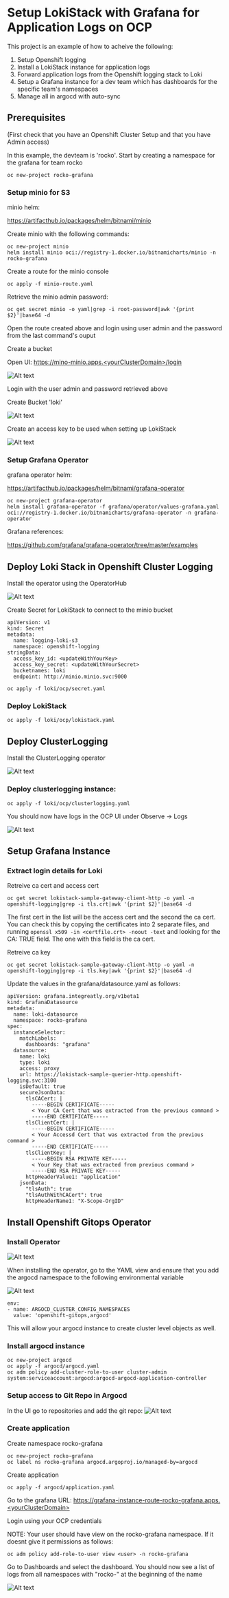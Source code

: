 # Setup LokiStack with Grafana for Application Logs on OCP


This project is an example of how to acheive the following:
1. Setup Openshift logging
2. Install a LokiStack instance for application logs
3. Forward application logs from the Openshift logging stack to Loki
4. Setup a Grafana instance for a dev team which has dashboards for the specific team's namespaces
5. Manage all in argocd with auto-sync

## Prerequisites

(First check that you have an Openshift Cluster Setup and that you have Admin access)


In this example, the devteam is 'rocko'.  Start by creating a namespace for the grafana for team rocko

```
oc new-project rocko-grafana
```

### Setup minio for S3

minio helm:

https://artifacthub.io/packages/helm/bitnami/minio

Create minio with the following commands:
```
oc new-project minio
helm install minio oci://registry-1.docker.io/bitnamicharts/minio -n rocko-grafana
```

Create a route for the minio console

```
oc apply -f minio-route.yaml
```

Retrieve the minio admin password:

```
oc get secret minio -o yaml|grep -i root-password|awk '{print $2}'|base64 -d
```

Open the route created above and login using user admin and the password from the last command's ouput

Create a bucket

Open UI:  https://mino-minio.apps.<yourClusterDomain>/login

![Alt text](screenshots/miniologin.jpeg?raw=true "Minio Login")

Login with the user admin and password retrieved above

Create Bucket 'loki'

![Alt text](screenshots/miniobucket.jpeg?raw=true "Minio Create Bucket")

Create an access key to be used when setting up LokiStack

![Alt text](screenshots/minioaccesskey.jpeg?raw=true "Minio Create Access Key")

### Setup Grafana Operator

grafana operator helm:

https://artifacthub.io/packages/helm/bitnami/grafana-operator

```
oc new-project grafana-operator
helm install grafana-operator -f grafana/operator/values-grafana.yaml oci://registry-1.docker.io/bitnamicharts/grafana-operator -n grafana-operator
```

Grafana references:

https://github.com/grafana/grafana-operator/tree/master/examples


## Deploy Loki Stack in Openshift Cluster Logging

Install the operator using the OperatorHub

![Alt text](screenshots/lokioperator.jpeg?raw=true "Loki Operator")


Create Secret for LokiStack to connect to the minio bucket

```
apiVersion: v1
kind: Secret
metadata:
  name: logging-loki-s3
  namespace: openshift-logging
stringData:
  access_key_id: <updateWithYourKey>
  access_key_secret: <updateWithYourSecret>
  bucketnames: loki
  endpoint: http://minio.minio.svc:9000
```

```
oc apply -f loki/ocp/secret.yaml
```

### Deploy LokiStack

```
oc apply -f loki/ocp/lokistack.yaml
```

## Deploy ClusterLogging

Install the ClusterLogging operator

![Alt text](screenshots/clusterlogging.jpeg?raw=true "Cluster Logging Operator")



 ### Deploy clusterlogging instance:

```
oc apply -f loki/ocp/clusterlogging.yaml
```

You should now have logs in the OCP UI under Observe -> Logs

![Alt text](screenshots/lokilogsinui.jpeg?raw=true "Loki Logs in OCP UI")


## Setup Grafana Instance

### Extract login details for Loki

Retreive ca cert and access cert
```
oc get secret lokistack-sample-gateway-client-http -o yaml -n openshift-logging|grep -i tls.crt|awk '{print $2}'|base64 -d
```
The first cert in the list will be the access cert and the second the ca cert.  You can check this by copying the certificates into 2 separate files,
and running `openssl x509 -in <certfile.crt> -noout -text` and looking for the CA: TRUE field.  The one with this field is the ca cert.

Retreive ca key
```
oc get secret lokistack-sample-gateway-client-http -o yaml -n openshift-logging|grep -i tls.key|awk '{print $2}'|base64 -d
```

Update the values in the grafana/datasource.yaml as follows:

```
apiVersion: grafana.integreatly.org/v1beta1
kind: GrafanaDatasource
metadata:
  name: loki-datasource
  namespace: rocko-grafana
spec:
  instanceSelector:
    matchLabels:
      dashboards: "grafana"
  datasource:
    name: loki
    type: loki
    access: proxy
    url: https://lokistack-sample-querier-http.openshift-logging.svc:3100
    isDefault: true
    secureJsonData:
      tlsCACert: |
        -----BEGIN CERTIFICATE-----
        < Your CA Cert that was extracted from the previous command >
        -----END CERTIFICATE-----
      tlsClientCert: |
        -----BEGIN CERTIFICATE-----
        < Your Accessd Cert that was extracted from the previous command >
        -----END CERTIFICATE-----
      tlsClientKey: |
        -----BEGIN RSA PRIVATE KEY-----
        < Your Key that was extracted from previous command >
        -----END RSA PRIVATE KEY-----
      httpHeaderValue1: "application"
    jsonData:
      "tlsAuth": true
      "tlsAuthWithCACert": true
      httpHeaderName1: "X-Scope-OrgID"
```

## Install Openshift Gitops Operator

### Install Operator

![Alt text](screenshots/gitopsoperator.jpeg?raw=true "Openshift Gitops Operator")

When installing the operator, go to the YAML view and ensure that you add the argocd namespace to the following environmental variable

![Alt text](screenshots/gitopsconfig.jpeg?raw=true "Openshift Gitops Config")

```
env:
- name: ARGOCD_CLUSTER_CONFIG_NAMESPACES
  value: 'openshift-gitops,argocd'
```
This will allow your argocd instance to create cluster level objects as well.


### Install argocd instance

```
oc new-project argocd
oc apply -f argocd/argocd.yaml
oc adm policy add-cluster-role-to-user cluster-admin system:serviceaccount:argocd:argocd-argocd-application-controller
```

### Setup access to Git Repo in Argocd

In the UI go to repositories and add the git repo:
![Alt text](screenshots/argorepo.jpeg?raw=true "Argocd Git Repo")


### Create application

Create namespace rocko-grafana

```
oc new-project rocko-grafana
oc label ns rocko-grafana argocd.argoproj.io/managed-by=argocd
```

Create application
```
oc apply -f argocd/application.yaml
```

Go to the grafana URL:
https://grafana-instance-route-rocko-grafana.apps.<yourClusterDomain>

Login using your OCP credentials

NOTE: Your user should have view on the rocko-grafana namespace.  If it doesnt give it permissions as follows:
```
oc adm policy add-role-to-user view <user> -n rocko-grafana
```

Go to Dashboards and select the dashboard.  You should now see a list of logs from all namespaces with "rocko-" at the beginning of the name

![Alt text](screenshots/grafanadb.jpeg?raw=true "Grafana Dashboard with Logs")

```
